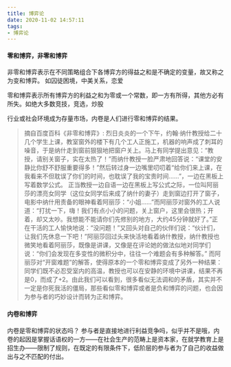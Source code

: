 ```yaml
---
title: 博弈论
date: 2020-11-02 14:57:11
tags:
- 博弈论
---
```

#### 零和博弈，非零和博弈
非零和博弈表示在不同策略组合下各博弈方的得益之和是不确定的变量，故又称之为变和博弈。 如囚徒困境，中美关系，恋爱

零和博弈表示所有博弈方的利益之和为零或一个常数，即一方有所得，其他方必有所失。如绝大多数竞技，竞选，炒股

行业或社会环境成为存量市场，内卷是人们进行零和博弈的结果。


> 摘自百度百科《非零和博弈》:
烈日炎炎的一个下午，约翰·纳什教授给二十几个学生上课，教室窗外的楼下有几个工人正施工，机器的响声成了刺耳的噪音，于是纳什走到窗前狠狠地把窗户关上。马上有同学提出意见：“教授，请别关窗子，实在太热了！”而纳什教授一脸严肃地回答说：“课堂的安静比你舒不舒服重要得多！”然后转过身一边嘴里叨叨着“给你们来上课，在我看来不但耽误了你们的时间，也耽误了我的宝贵时间……”，一边在黑板上写着数学公式。
正当教授一边自语一边在黑板上写公式之际，一位叫阿丽莎的漂亮女同学（这位女同学后来成了纳什的妻子）走到窗边打开了窗子，电影中纳什用责备的眼神看着阿丽莎：“小姐……”而阿丽莎对窗外的工人说道：“打扰一下，嗨！我们有点小小的问题，关上窗户，这里会很热；开着，却又太吵。我想能不能请你们先修别的地方，大约45分钟就好了。”正在干活的工人愉快地说：“没问题！”又回头对自己的伙伴们说：“伙计们，让我们先休息一下吧！”阿丽莎回过头来快活地看着纳什教授，纳什教授也微笑地看着阿丽莎，既像是讲课，又像是在评论她的做法似地对同学们说：“你们会发现在多变性的微积分中，往往一个难题会有多种解答。”
而阿丽莎对“开窗难题”的解答，使得原本的一个零和博弈变成了另外一种结果：同学们既不必忍受室内的高温，教授也可以在安静的环境中讲课，结果不再是0，而成了+2。由此我们可以看到，很多看似无法调和的矛盾，其实并不一定是你死我活的僵局，那些看似零和博弈或者是负和博弈的问题，也会因为参与者的巧妙设计而转为正和博弈。

#### 内卷和博弈
内卷是零和博弈的状态吗？
参与者是直接地进行利益竞争吗，似乎并不是哦，内卷的起因是掌握话语权的一方——在社会生产的范畴上是资本家，在就学教育上是招生办——限制了规则，在既定的有限条件下，低阶层的参与者为了自己的收益做出与之不匹配的付出。